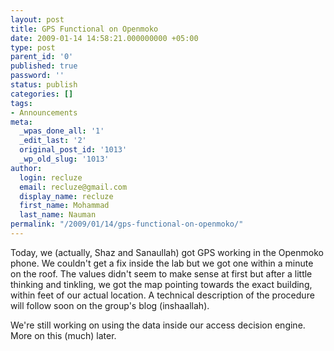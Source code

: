 ```yaml
---
layout: post
title: GPS Functional on Openmoko
date: 2009-01-14 14:58:21.000000000 +05:00
type: post
parent_id: '0'
published: true
password: ''
status: publish
categories: []
tags:
- Announcements
meta:
  _wpas_done_all: '1'
  _edit_last: '2'
  original_post_id: '1013'
  _wp_old_slug: '1013'
author:
  login: recluze
  email: recluze@gmail.com
  display_name: recluze
  first_name: Mohammad
  last_name: Nauman
permalink: "/2009/01/14/gps-functional-on-openmoko/"
---
```

Today, we (actually, Shaz and Sanaullah) got GPS working in the Openmoko phone. We couldn't get a fix inside the lab but we got one within a minute on the roof. The values didn't seem to make sense at first but after a little thinking and tinkling, we got the map pointing towards the exact building, within feet of our actual location. A technical description of the procedure will follow soon on the group's blog (inshaallah).

We're still working on using the data inside our access decision engine. More on this (much) later.

